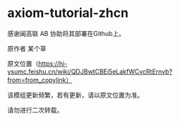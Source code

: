 # axiom-tutorial-zhcn
 
感谢闽高联 AB 协助将其部署在Github上。

原作者 某个草 

原文位置（https://hi-ysumc.feishu.cn/wiki/QDJBwtCBEi5eLakfWCvcRtErnvb?from=from_copylink）

该模组更新频繁，若有更新，请以原文位置为准。

请勿进行二次转载。